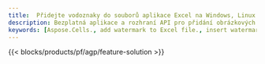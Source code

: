 ```yaml
---
title:  Přidejte vodoznaky do souborů aplikace Excel na Windows, Linux a macOS
description: Bezplatná aplikace a rozhraní API pro přidání obrázkových nebo textových vodoznaků do souborů XLS, XLSX a ODS
keywords: [Aspose.Cells., add watermark to Excel file., insert watermark to Excel file., create watermark in Excel file., remove watermark from Excel file., operate watermark in Excel file., access watermark in Excel file]
---
```

{{< blocks/products/pf/agp/feature-solution >}} 

